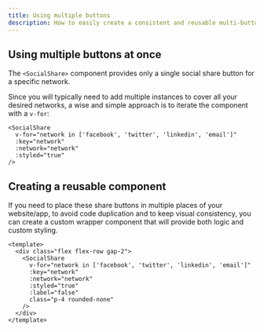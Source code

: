 ```yaml
---
title: Using multiple buttons
description: How to easily create a consistent and reusable multi-button component.
---
```


## Using multiple buttons at once

The `<SocialShare>` component provides only a single social share button for a specific network.

Since you will typically need to add multiple instances to cover all your desired networks, a wise and simple approach is to iterate the component with a `v-for`:

```vue
<SocialShare
  v-for="network in ['facebook', 'twitter', 'linkedin', 'email']"
  :key="network"
  :network="network"
  :styled="true"
/>
```

## Creating a reusable component

If you need to place these share buttons in multiple places of your website/app, to avoid code duplication and to keep visual consistency, you can create a custom wrapper component that will provide both logic and custom styling.

```vue[ShareButtons.vue]
<template>
  <div class="flex flex-row gap-2">
    <SocialShare
      v-for="network in ['facebook', 'twitter', 'linkedin', 'email']"
      :key="network"
      :network="network"
      :styled="true"
      :label="false"
      class="p-4 rounded-none"
    />
  </div>
</template>
```
